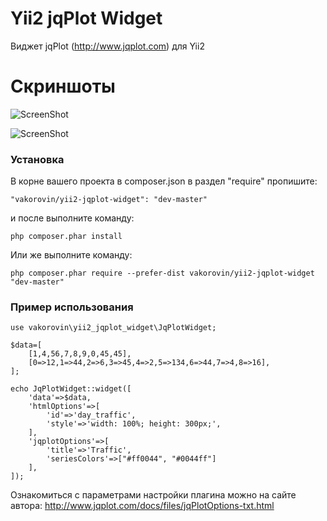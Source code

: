 # Yii2 jqPlot Widget

Виджет jqPlot (http://www.jqplot.com) для Yii2

# Скриншоты

![ScreenShot](https://raw.githubusercontent.com/vakorovin/yii2-jqplot-widget/master/screenshots/basicline.png)

![ScreenShot](https://raw.githubusercontent.com/vakorovin/yii2-jqplot-widget/master/screenshots/2.png)

### Установка

В корне вашего проекта в composer.json в раздел "require" пропишите:

    "vakorovin/yii2-jqplot-widget": "dev-master"

и после выполните команду:

    php composer.phar install

Или же выполните команду:

    php composer.phar require --prefer-dist vakorovin/yii2-jqplot-widget "dev-master"

### Пример использования

    use vakorovin\yii2_jqplot_widget\JqPlotWidget;

    $data=[
        [1,4,56,7,8,9,0,45,45],
        [0=>12,1=>44,2=>6,3=>45,4=>2,5=>134,6=>44,7=>4,8=>16],
    ];

    echo JqPlotWidget::widget([
        'data'=>$data,
        'htmlOptions'=>[
            'id'=>'day_traffic',
            'style'=>'width: 100%; height: 300px;',
        ],
        'jqplotOptions'=>[
            'title'=>'Traffic',
            'seriesColors'=>["#ff0044", "#0044ff"]
        ],
    ]);

Ознакомиться с параметрами настройки плагина можно на сайте автора: http://www.jqplot.com/docs/files/jqPlotOptions-txt.html
